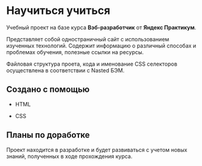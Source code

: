 # Научиться учиться

Учебный проект на базе курса __Вэб-разработчик__ от __Яндекс Практикум__.

Представляет собой одностраничный сайт с использованием изученных технологий. Содержит информацию о различный способах и проблемах обучения, полезные ссылки на ресурсы.

Файловая структура проета, кода и именование CSS селекторов осуществлена в соответствии с Nasted БЭМ.

## Создано с помощью

* HTML

* CSS

## Планы по доработке

Проект находится в разработке и будет развиваться с учетом новых знаний, полученных в ходе прохождения курса.
